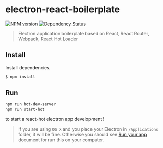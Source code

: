 # electron-react-boilerplate

[![NPM version][npm-image]][npm-url]
[![Dependency Status][david_img]][david_site]

> Electron application boilerplate based on React, React Router, Webpack, React Hot Loader

## Install

Install dependencies.

```bash
$ npm install
```

## Run

```bash
npm run hot-dev-server
npm run start-hot
```

to start a react-hot electron app development !

> If you are using `OS X` and you place your Electron in `/Applications` folder, it will be fine. Otherwise you should see [Run your app](https://github.com/atom/electron/blob/master/docs/tutorial/quick-start.md#run-your-app) document for run this on your computer.


[npm-image]: https://img.shields.io/npm/v/electron-react-boilerplate.svg?style=flat-square
[npm-url]: https://npmjs.org/package/electron-react-boilerplate
[david_img]: https://img.shields.io/david/chentsulin/electron-react-boilerplate.svg
[david_site]: https://david-dm.org/chentsulin/electron-react-boilerplate
